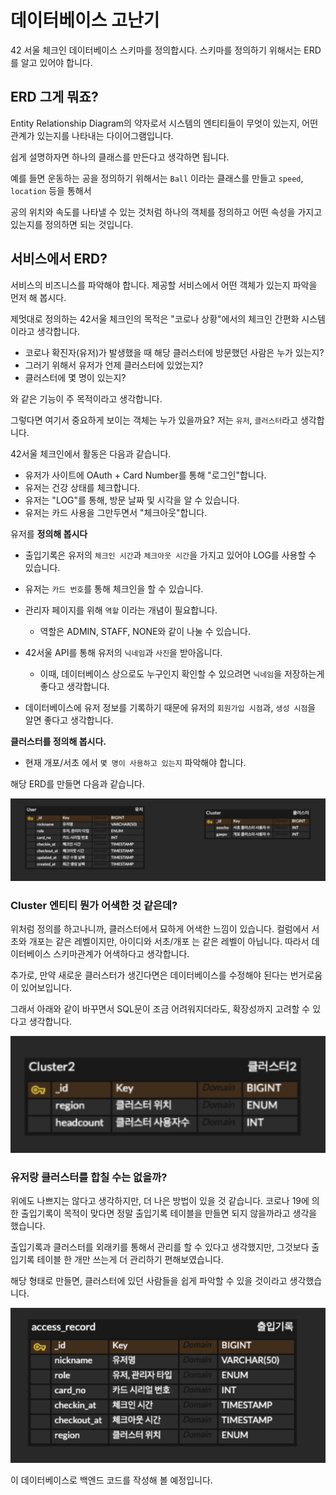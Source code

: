 # 데이터베이스 고난기

42 서울 체크인 데이터베이스 스키마를 정의합시다. 스키마를 정의하기 위해서는 ERD를 알고 있어야 합니다.

## ERD 그게 뭐죠?

Entity Relationship Diagram의 약자로서 시스템의 엔티티들이 무엇이 있는지, 어떤 관계가 있는지를 나타내는 다이어그램입니다.

쉽게 설명하자면 하나의 클래스를 만든다고 생각하면 됩니다.

예를 들면 운동하는 공을 정의하기 위해서는 `Ball` 이라는 클래스를 만들고 `speed`, `location` 등을 통해서

공의 위치와 속도를 나타낼 수 있는 것처럼 하나의 객체를 정의하고 어떤 속성을 가지고 있는지를 정의하면 되는 것입니다.

## 서비스에서 ERD?

서비스의 비즈니스를 파악해야 합니다. 제공할 서비스에서 어떤 객체가 있는지 파악을 먼저 해 봅시다.

제멋대로 정의하는 42서울 체크인의 목적은 "코로나 상황"에서의 체크인 간편화 시스템이라고 생각합니다.

- 코로나 확진자(유저)가 발생했을 때 해당 클러스터에 방문했던 사람은 누가 있는지?
- 그러기 위해서 유저가 언제 클러스터에 있었는지?
- 클러스터에 몇 명이 있는지?

와 같은 기능이 주 목적이라고 생각합니다.

그렇다면 여기서 중요하게 보이는 객체는 누가 있을까요? 저는 `유저`, `클러스터`라고 생각합니다.

42서울 체크인에서 활동은 다음과 같습니다.

- 유저가 사이트에 OAuth + Card Number를 통해 "로그인"합니다.
- 유저는 건강 상태를 체크합니다.
- 유저는 "LOG"를 통해, 방문 날짜 및 시각을 알 수 있습니다.
- 유저는 카드 사용을 그만두면서 "체크아웃"합니다.

유저를 **정의해 봅시다**

- 출입기록은 유저의 `체크인 시간`과 `체크아웃 시간`을 가지고 있어야 LOG를 사용할 수 있습니다.

- 유저는 `카드 번호`를 통해 체크인을 할 수 있습니다.

- 관리자 페이지를 위해 `역할` 이라는 개념이 필요합니다.

  - 역할은 ADMIN, STAFF, NONE와 같이 나눌 수 있습니다.

- 42서울 API를 통해 유저의 `닉네임`과 `사진`을 받아옵니다.

  - 이때, 데이터베이스 상으로도 누구인지 확인할 수 있으려면 `닉네임`을 저장하는게 좋다고 생각합니다.

- 데이터베이스에 유저 정보를 기록하기 때문에 유저의 `회원가입 시점`과, `생성 시점`을 알면 좋다고 생각합니다.

**클러스터를 정의해 봅시다.**

- 현재 개포/서초 에서 `몇 명이 사용하고 있는지` 파악해야 합니다.

해당 ERD를 만들면 다음과 같습니다.

![Untitled](./01.png)

### Cluster 엔티티 뭔가 어색한 것 같은데?

위처럼 정의를 하고나니까, 클러스터에서 묘하게 어색한 느낌이 있습니다. 컬럼에서 서초와 개포는 같은 레벨이지만, 아이디와 서초/개포 는 같은 레벨이 아닙니다. 따라서 데이터베이스 스키마관계가 어색하다고 생각합니다.

추가로, 만약 새로운 클러스터가 생긴다면은 데이터베이스를 수정해야 된다는 번거로움이 있어보입니다.

그래서 아래와 같이 바꾸면서 SQL문이 조금 어려워지더라도, 확장성까지 고려할 수 있다고 생각합니다.

![Untitled](./02.png)

### 유저랑 클러스터를 합칠 수는 없을까?

위에도 나쁘지는 않다고 생각하지만, 더 나은 방법이 있을 것 같습니다. 코로나 19에 의한 출입기록이 목적이 맞다면 정말 출입기록 테이블을 만들면 되지 않을까라고 생각을 했습니다.

출입기록과 클러스터를 외래키를 통해서 관리를 할 수 있다고 생각했지만, 그것보다 출입기록 테이블 한 개만 쓰는게 더 관리하기 편해보였습니다.

해당 형태로 만들면, 클러스터에 있던 사람들을 쉽게 파악할 수 있을 것이라고 생각했습니다.

![Untitled](./03.png)

이 데이터베이스로 백엔드 코드를 작성해 볼 예정입니다.
